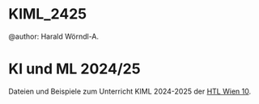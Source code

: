 # KIML_2425

@author: Harald Wörndl-A.

# KI und ML 2024/25

Dateien und Beispiele zum Unterricht KIML 2024-2025 der [HTL Wien 10](https://www.htlwien10.at).

